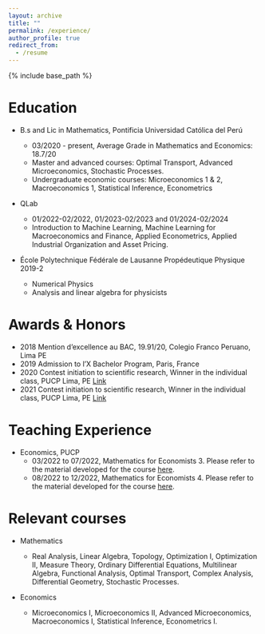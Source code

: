 ```yaml
---
layout: archive
title: ""
permalink: /experience/
author_profile: true
redirect_from:
  - /resume
---
```


{% include base_path %}


Education
======

* B.s and Lic in Mathematics, Pontificia Universidad Católica del Perú
  * 03/2020 - present, Average Grade in Mathematics and Economics: 18.7/20
  * Master and advanced courses: Optimal Transport, Advanced Microeconomics, Stochastic Processes.
  * Undergraduate economic courses: Microeconomics 1 & 2, Macroeconomics 1, Statistical Inference, Econometrics
  
* QLab
  * 01/2022-02/2022, 01/2023-02/2023 and 01/2024-02/2024   
  * Introduction to Machine Learning, Machine Learning for Macroeconomics and Finance, Applied Econometrics, Applied Industrial Organization and Asset Pricing.

* École Polytechnique Fédérale de Lausanne 
  Propédeutique Physique 2019-2
    * Numerical Physics
    * Analysis and linear algebra for physicists

Awards & Honors
======

* 2018 Mention d’excellence au BAC, 19.91/20, Colegio Franco Peruano, Lima PE
* 2019 Admission to l’X Bachelor Program, Paris, France
* 2020 Contest initiation to scientific research, Winner in the individual class, PUCP Lima, PE  <a href="https://facultad.pucp.edu.pe/generales-ciencias/evento/ganadores-del-concurso-proyecto-iniciacion-la-investigacion-2020/" role="button" target="_blank"> Link </a>
* 2021 Contest initiation to scientific research, Winner in the individual class, PUCP Lima, PE <a href="https://facultad.pucp.edu.pe/generales-ciencias/nota-de-prensa/ganadores-ee-gg-cc-2021/" role="button" target="_blank"> Link </a>

Teaching Experience
======
* Economics, PUCP
  * 03/2022 to 07/2022, Mathematics for Economists 3. Please refer to the material developed for the course [here](https://drive.google.com/drive/u/1/folders/1qvcrMU3aQm598LtG9Dofa8k7piel1pPQ).
  * 08/2022 to 12/2022, Mathematics for Economists 4. Please refer to the material developed for the course [here](https://drive.google.com/drive/u/1/folders/1Er3RrroZo3-X1M0rzzzfKarpkTnb2LR0).

Relevant courses
======
* Mathematics
  * Real Analysis, Linear Algebra, Topology, Optimization I, Optimization II, Measure Theory, Ordinary Differential Equations, Multilinear Algebra, Functional Analysis, Optimal Transport, Complex Analysis, Differential Geometry, Stochastic Processes.
     
* Economics
  * Microeconomics I, Microeconomics II, Advanced Microeconomics, Macroeconomics I, Statistical Inference, Econometrics I.    


